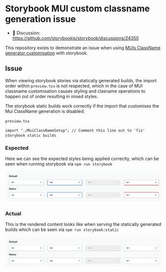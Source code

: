 # Storybook MUI custom classname generation issue

- 📄 Discussion: <https://github.com/storybookjs/storybook/discussions/24350>

This repository exists to demonstrate an issue when using [MUIs ClassName generator customisation](https://mui.com/material-ui/experimental-api/classname-generator/) with storybook.

## Issue

When viewing storybook stories via statically generated builds, the import order within `preview.tsx` is not respected, which in the case of MUI classname customisation causes styling and clasname operations to happen out of order resulting in mixed styles.

The storybook static builds work correctly if the import that customises the Mui ClassName generation is disabled:

`preview.tsx`

```tsx
import "./MuiClassNameSetup"; // Comment this line out to 'fix' storybook static builds
```

### Expected

Here we can see the expected styles being applied correctly, which can be seen when running storybook via `npm run storybook`

![Expected](docs/expected.png)

### Actual

This is the rendered content looks like when serving the statically generated builds which can be seen via `npm run storybook:static`

![Actual](docs/actual.png)
